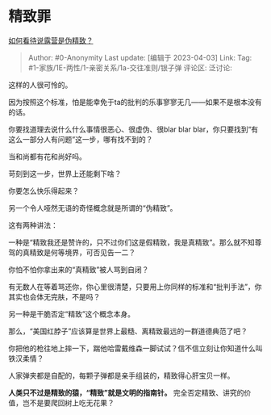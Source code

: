 # 精致罪
[如何看待说露营是伪精致？](https://www.zhihu.com/question/538350185/answer/2965354372)

> Author: #0-Anonymity
> Last update: [编辑于 2023-04-03]
> Link:
> Tag: #1-家族/1E-两性/1-亲密关系/1a-交往准则/银子弹
> 评论区:
> 泛讨论:

这样的人很可怜的。

因为按照这个标准，怕是能幸免于ta的批判的乐事寥寥无几——如果不是根本没有的话。

你要找道理去说什么什么事情很恶心、很虚伪、很blar blar blar，你只要找到“有这么一部分人有问题”这一步，哪有找不到的？

当和尚都有花和尚好吗。

苛刻到这一步，世界上还能剩下啥？

你要怎么快乐得起来？

另一个令人哑然无语的奇怪概念就是所谓的“伪精致”。

这有两种讲法：

一种是“精致我还是赞许的，只不过你们这是假精致，我是真精致”。那么就不知尊驾的真精致是何等境界，可否见告一二？

你怕不怕你拿出来的“真精致”被人骂到自闭？

有无数人在等着骂还你，你心里很清楚，只要用上你同样的标准和“批判手法”，你其实也会体无完肤，不是吗？

另一种是干脆否定“精致”这个概念本身。

那么，“美国红脖子”应该算是世界上最糙、离精致最远的一群道德典范了吧？

你把他的枪往地上摔一下，踹他哈雷戴维森一脚试试？信不信立刻让你知道什么叫铁汉柔情？

人家弹夹都是自配的，每颗子弹都是亲手组装的，精致得心肝宝贝一样。

**人类只不过是精致的猿，“精致”就是文明的指南针。** 完全否定精致、讲究的价值，岂不是要爬回树上吃无花果？
